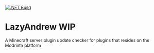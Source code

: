 [![.NET Build](https://github.com/Zechiax/LazyAndrew/actions/workflows/dotnet.yml/badge.svg)](https://github.com/Zechiax/LazyAndrew/actions/workflows/dotnet.yml)

# LazyAndrew WIP

A Minecraft server plugin update checker for plugins that resides on the Modrinth platform
